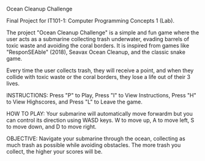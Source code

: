 Ocean Cleanup Challenge

Final Project for IT101-1: Computer Programming Concepts 1 (Lab).

The project "Ocean Cleanup Challenge" is a simple and fun game where the user acts as a submarine collecting trash underwater, evading barrels of toxic waste and avoiding the coral borders. It is inspired from games like "ResponSEAble" (2018), Seavax Ocean Cleanup, and the classic snake game.

Every time the user collects trash, they will receive a point, and when they collide with toxic waste or the coral borders, they lose a life out of their 3 lives.

INSTRUCTIONS: Press "P" to Play, Press "I" to View Instructions, Press "H" to View Highscores, and Press "L" to Leave the game.

HOW TO PLAY: Your submarine will automatically move forwardm but you can control its direction using WASD keys. W to move up, A to move left, S to move down, and D to move right.

OBJECTIVE: Navigate your submarine through the ocean, collecting as much trash as possible while avoiding obstacles. The more trash you collect, the higher your scores will be.
